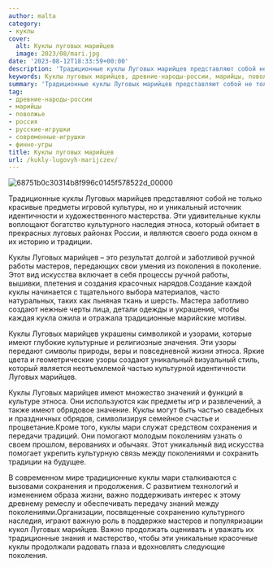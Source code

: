 ```yaml
---
author: malta
category:
- куклы
cover:
  alt: Куклы луговых марийцев
  image: 2023/08/mari.jpg
date: '2023-08-12T18:33:59+00:00'
description: 'Традиционные куклы Луговых марийцев представляют собой не только красивые предметы игровой культуры, но и уникальный источник идентичности и...'
keywords: Куклы луговых марийцев, древние-народы-россии, марийцы, поволжье, россия, русские-игрушки, современные-игрушки, финно-угры, куклы, луговых, марийцев, традиционные, уникальный, этноса, имеют, предметы, идентичности, культурного, наследия, который, традиции, ручной, работы
summary: 'Традиционные куклы Луговых марийцев представляют собой не только красивые предметы игровой культуры, но и уникальный источник идентичности и...'
tag:
- древние-народы-россии
- марийцы
- поволжье
- россия
- русские-игрушки
- современные-игрушки
- финно-угры
title: Куклы луговых марийцев
url: /kukly-lugovyh-marijczev/
---
```


![68751b0c30314b8f996c0145f578522d_00000](https://www.adora.ru2023/08/68751b0c30314b8f996c0145f578522d_00000.jpg)

Традиционные куклы Луговых марийцев представляют собой не только красивые предметы игровой культуры, но и уникальный источник идентичности и художественного мастерства. Эти удивительные куклы воплощают богатство культурного наследия этноса, который обитает в прекрасных луговых районах России, и являются своего рода окном в их историю и традиции.

Куклы Луговых марийцев – это результат долгой и заботливой ручной работы мастеров, передающих свои умения из поколения в поколение. Этот вид искусства включает в себя процессы ручной работы, вышивки, плетения и создания красочных нарядов.Создание каждой куклы начинается с тщательного выбора материалов, часто натуральных, таких как льняная ткань и шерсть. Мастера заботливо создают нежные черты лица, детали одежды и украшения, чтобы каждая кукла ожила и отражала традиционные марийские мотивы.

Куклы Луговых марийцев украшены символикой и узорами, которые имеют глубокие культурные и религиозные значения. Эти узоры передают символы природы, веры и повседневной жизни этноса. Яркие цвета и геометрические узоры создают уникальный визуальный стиль, который является неотъемлемой частью культурной идентичности Луговых марийцев.

Куклы Луговых марийцев имеют множество значений и функций в культуре этноса. Они используются как предметы игр и развлечений, а также имеют обрядовое значение. Куклы могут быть частью свадебных и праздничных обрядов, символизируя семейное счастье и процветание.Кроме того, куклы мари служат средством сохранения и передачи традиций. Они помогают молодым поколениям узнать о своем прошлом, верованиях и обычаях. Этот уникальный вид искусства помогает укрепить культурную связь между поколениями и сохранить традиции на будущее.

В современном мире традиционные куклы мари сталкиваются с вызовами сохранения и продолжения. С развитием технологий и изменением образа жизни, важно поддерживать интерес к этому древнему ремеслу и обеспечивать передачу знаний между поколениями.Организации, посвященные сохранению культурного наследия, играют важную роль в поддержке мастеров и популяризации кукол Луговых марийцев. Важно продолжать оценивать и уважать их традиционные знания и мастерство, чтобы эти уникальные красочные куклы продолжали радовать глаза и вдохновлять следующие поколения.